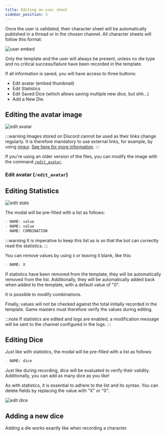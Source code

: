 ```yaml
---
title: Editing an user sheet
sidebar_position: 3
---
```


Once the user is validated, their character sheet will be automatically published in a thread or in the chosen channel. All character sheets will follow this format:

![user embed](/assets/edit/user_embed.png)

Only the template and the user will always be present, unless no die type and no critical success/failure have been recorded in the template.

If all information is saved, you will have access to three buttons:
- Edit avatar (embed thumbnail)
- Edit Statistics
- Edit Saved Dice (which allows saving multiple new dice, but shh...)
- Add a New Die.

## Editing the avatar image

![edit avatar](/assets/edit/edit_image.png)

:::warning
Images stored on Discord cannot be used as their links change regularly. It is therefore mandatory to use external links, for example, by using [imgur](https://imgur.com/).
[See here for more information](https://www.bleepingcomputer.com/news/security/discord-will-switch-to-temporary-file-links-to-block-malware-delivery/).
:::

If you're using an older version of the files, you can modify the image with the command [`/edit_avatar`](../Usage/model.mdx#edit-avatar-edit_avatar).

### Edit avatar (`/edit_avatar`)

## Editing Statistics

![edit stats](/assets/edit/edit_stats.png)

The modal will be pre-filled with a list as follows:
```md
- NAME: value
- NAME: value
- NAME: COMBINATION
```

:::warning
It is imperative to keep this list as is so that the bot can correctly read the statistics.
:::

You can remove values by using `X` or leaving it blank, like this:
```md
- NAME: X
```

If statistics have been removed from the template, they will be automatically removed from the list. Additionally, they will be automatically added back when added to the template, with a default value of "0".

It is possible to modify combinations.

Finally, values will not be checked against the total initially recorded in the template. Game masters must therefore verify the values during editing.

:::note
If statistics are edited and logs are enabled, a modification message will be sent to the channel configured in the logs.
:::

## Editing Dice

Just like with statistics, the modal will be pre-filled with a list as follows:
```md
- NAME: dice
```

Just like during recording, dice will be evaluated to verify their validity. Additionally, you can add as many dice as you like!

As with statistics, it is essential to adhere to the list and its syntax. You can delete fields by replacing the value with "X" or "0".

![edit dice](/assets/edit/edit_dice.png)

## Adding a new dice

Adding a die works exactly like when recording a character.
